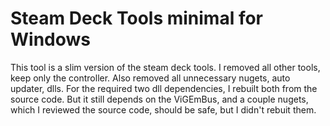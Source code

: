 # Steam Deck Tools minimal for Windows

This tool is a slim version of the steam deck tools. I removed all other tools, keep only the controller.
Also removed all unnecessary nugets, auto updater, dlls. For the required two dll dependencies, I rebuilt both from the source code.
But it still depends on the ViGEmBus, and a couple nugets, which I reviewed the source code, should be safe, but I didn't rebuit them.
